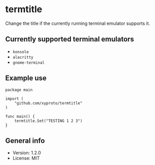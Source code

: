 # termtitle

Change the title if the currently running terminal emulator supports it.

## Currently supported terminal emulators

* `konsole`
* `alacritty`
* `gnome-terminal`

## Example use

~~~
package main

import (
    "github.com/xyproto/termtitle"
)

func main() {
    termtitle.Set("TESTING 1 2 3")
}
~~~

## General info

* Version: 1.2.0
* License: MIT

